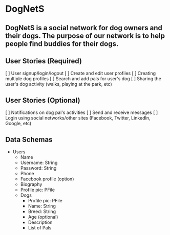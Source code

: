 # DogNetS
## DogNetS is a social network for dog owners and their dogs. The purpose of our network is to help people find buddies for their dogs. 

## User Stories (Required) 
[ ] User signup/login/logout 
[ ] Create and edit user profiles 
[ ] Creating multiple dog profiles 
[ ] Search and add pals for user's dog 
[ ] Sharing the user's dog activity (walks, playing at the park, etc) 

## User Stories (Optional) 
[ ] Notifications on dog pal's activities 
[ ] Send and receive messages 
[ ] Login using social networks/other sites (Facebook, Twitter, LinkedIn, Google, etc)

## Data Schemas
- Users 
  - Name
  - Username: String
  - Password: String
  - Phone
  - Facebook profile (option)
  - Biography
  - Profile pic: PFile
  - Dogs
    - Profile pic: PFile
    - Name: String
    - Breed: String
    - Age (optional)
    - Description
    - List of Pals
